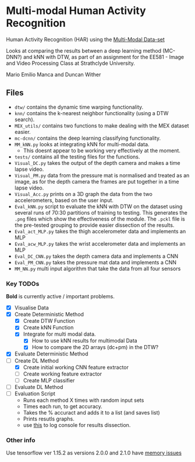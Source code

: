 # Multi-modal Human Activity Recognition
Human Activity Recognition (HAR) using the [Multi-Modal Data-set](https://ieee-dataport.org/open-access/mex-multi-modal-exercise-dataset)

Looks at comparing the results between a deep learning method (MC-DNN?) and kNN with DTW, as part of an assignment for 
the EE581 - Image and Video Processing Class at Strathclyde University.

Mario Emilio Manca and Duncan Wither

## Files
 - `dtw/` contains the dynamic time warping functionality.
 - `knn/` contains the k-nearest neighbor functionality (using a DTW search).
 - `MEX_utils/` contains two functions to make dealing with the MEX dataset easier.
 - `mc-dcnn/` contains the deep learning classifying functionality.
 - `MM_kNN.py` looks at integrating kNN for multi-modal data.
   - This doesnt appear to be working very effectively at the moment.
 - `tests/` contains all the testing files for the functions.
 - `Visual_DC.py` takes the output of the depth camera and makes a time lapse video.
 - `Visual_PM.py` data from the pressure mat is normalised and treated as an image, as for the depth camera the frames are put together in a time lapse video.
 - `Visual_Acc.py` prints on a 3D graph the data from the two accelerometers, based on the user input.   
 - `Eval_kNN.py` script to evaluate the kNN with DTW on the dataset using several runs of 70:30 partitions of training 
    to testing. This generates the `.png` files which show the effectiveness of the module. The `.pckl` file is the
    pre-tested grouping to provide easier dissection of the results.
 - `Eval_act_MLP.py` takes the thigh accelerometer data and implements an MLP
 - `Eval_acw_MLP.py` takes the wrist accelerometer data and implements an MLP
 - `Eval_DC_CNN.py` takes the depth camera data and implements a CNN
 - `Eval_PM_CNN.py` takes the pressure mat data and implements a CNN
 - `MM_NN.py` multi input algorithm that take the data from all four sensors

### Key TODOs
**Bold** is currently active / important problems.
 - [X] Visualise Data
 - [X] Create Deterministic Method
   - [x] Create DTW Function
   - [X] Create kNN Function
   - [X] Integrate for multi modal data.
     - [X] How to use kNN results for multimodal Data
     - [X] How to compare the 2D arrays (dc+pm) in the DTW?
 - [x] Evaluate Deterministic Method
 - [ ] Create DL Method
   - [x] Create initial working CNN feature extractor
   - [ ] Create working feature extractor
   - [ ] Create MLP classifier
 - [ ] Evaluate DL Method
 - [ ] Evaluation Script
   - Runs each method X times with random input sets
   - Times each run, to get accuracy.
   - Takes the % accuract and adds it to a list (and saves list)
   - Prints resutls graphs.
   - use [this](https://stackoverflow.com/questions/4675728/redirect-stdout-to-a-file-in-python) to log console for results dissection. 
 
 ### Other info
 Use tensorflow ver 1.15.2 as versions 2.0.0 and 2.1.0 have [memory issues](https://github.com/tensorflow/tensorflow/issues/35030)
 
